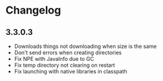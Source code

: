 # Changelog

## 3.3.0.3

- Downloads things not downloading when size is the same
- Don't send errors when creating directories
- Fix NPE with JavaInfo due to GC
- Fix temp directory not clearing on restart
- Fix launching with native libraries in classpath
